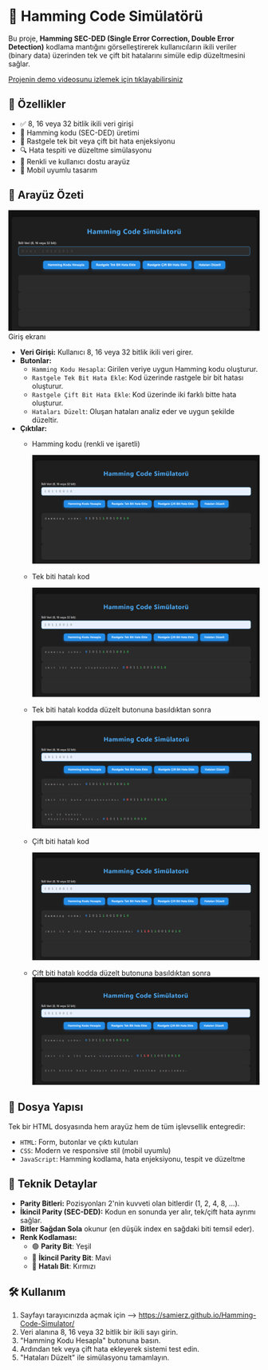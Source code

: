 # 🧮 Hamming Code Simülatörü

Bu proje, **Hamming SEC-DED (Single Error Correction, Double Error Detection)** kodlama mantığını görselleştirerek kullanıcıların ikili veriler (binary data) üzerinden tek ve çift bit hatalarını simüle edip düzeltmesini sağlar.

[Projenin demo videosunu izlemek için tıklayabilirsiniz](https://www.youtube.com/watch?v=BmD_1Q-258Y)

## 🚀 Özellikler

- ✅ 8, 16 veya 32 bitlik ikili veri girişi  
- 🧠 Hamming kodu (SEC-DED) üretimi  
- 🔁 Rastgele tek bit veya çift bit hata enjeksiyonu  
- 🔍 Hata tespiti ve düzeltme simülasyonu  
- 🎨 Renkli ve kullanıcı dostu arayüz  
- 📱 Mobil uyumlu tasarım  

## 📸 Arayüz Özeti

 
   ![Oyun Ekranı](img/ss1.png)
 Giriş ekranı

- **Veri Girişi:** Kullanıcı 8, 16 veya 32 bitlik ikili veri girer.
- **Butonlar:**
  - `Hamming Kodu Hesapla`: Girilen veriye uygun Hamming kodu oluşturur.
  - `Rastgele Tek Bit Hata Ekle`: Kod üzerinde rastgele bir bit hatası oluşturur.
  - `Rastgele Çift Bit Hata Ekle`: Kod üzerinde iki farklı bitte hata oluşturur.
  - `Hataları Düzelt`: Oluşan hataları analiz eder ve uygun şekilde düzeltir.
- **Çıktılar:**
  - Hamming kodu (renkli ve işaretli)
    
      ![Oyun Ekranı](img/ss2.png)

  -  Tek biti hatalı kod

      ![Oyun Ekranı](img/ss3.png)
   -  Tek biti hatalı kodda düzelt butonuna basıldıktan sonra

      ![Oyun Ekranı](img/ss4.png)
   -  Çift biti hatalı kod

      ![Oyun Ekranı](img/ss5.png)
    -  Çift biti hatalı kodda düzelt butonuna basıldıktan sonra
      ![Oyun Ekranı](img/ss6.png)

        

    

## 📁 Dosya Yapısı

Tek bir HTML dosyasında hem arayüz hem de tüm işlevsellik entegredir:

- `HTML`: Form, butonlar ve çıktı kutuları
- `CSS`: Modern ve responsive stil (mobil uyumlu)
- `JavaScript`: Hamming kodlama, hata enjeksiyonu, tespit ve düzeltme

## 📌 Teknik Detaylar

- **Parity Bitleri:** Pozisyonları 2'nin kuvveti olan bitlerdir (1, 2, 4, 8, ...).
- **İkincil Parity (SEC-DED):** Kodun en sonunda yer alır, tek/çift hata ayrımı sağlar.
- **Bitler Sağdan Sola** okunur (en düşük index en sağdaki biti temsil eder).
- **Renk Kodlaması:**
  - 🟢 **Parity Bit**: Yeşil
  - 🔵 **İkincil Parity Bit**: Mavi
  - 🔴 **Hatalı Bit**: Kırmızı

## 🛠 Kullanım


1. Sayfayı tarayıcınızda açmak için --> https://samierz.github.io/Hamming-Code-Simulator/
2. Veri alanına 8, 16 veya 32 bitlik bir ikili sayı girin.
3. "Hamming Kodu Hesapla" butonuna basın.
4. Ardından tek veya çift hata ekleyerek sistemi test edin.
5. "Hataları Düzelt" ile simülasyonu tamamlayın.

